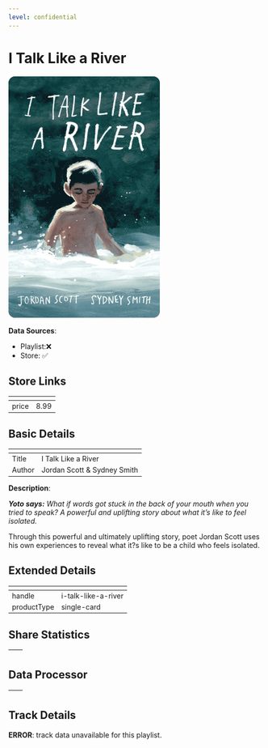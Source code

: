 ```yaml
---
level: confidential
---
```

# I Talk Like a River

![card_[9gZxm].png](../../img/cards/card_[9gZxm].png)

**Data Sources**: 

- Playlist:❌
- Store: ✅


## Store Links

| <!-- --> | <!-- --> |
| - | - |
| price | 8.99 |


## Basic Details

| <!-- --> | <!-- --> |
| - | - |
| Title | I Talk Like a River |
| Author | Jordan Scott & Sydney Smith |

**Description**:

_**Yoto says:** What if words got stuck in the back of your mouth when you tried to speak? A powerful and uplifting story about what it’s like to feel isolated._

Through this powerful and ultimately uplifting story, poet Jordan Scott uses his own experiences to reveal what it?s like to be a child who feels isolated.


## Extended Details

| <!-- --> | <!-- --> |
| - | - |
| handle | i-talk-like-a-river |
| productType | single-card |


## Share Statistics

| <!-- --> | <!-- --> |
| - | - |


## Data Processor

| <!-- --> | <!-- --> |
| - | - |


## Track Details

**ERROR**: track data unavailable for this playlist.
